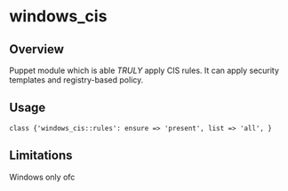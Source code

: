 # windows_cis

## Overview

Puppet module which is able *TRULY* apply CIS rules. It can apply security templates and registry-based policy.

## Usage
`
    class {'windows_cis::rules':
      ensure => 'present',
      list => 'all',
    }
`

## Limitations

Windows only ofc

